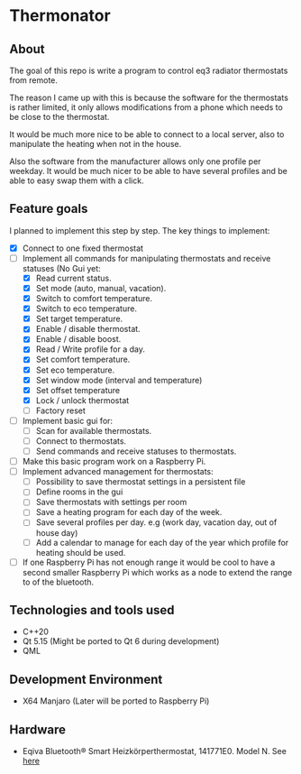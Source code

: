 # Thermonator

## About

The goal of this repo is write a program to control eq3 radiator thermostats from remote.

The reason I came up with this is because the software for the thermostats is rather limited, it only allows modifications from a phone which needs to be close to the thermostat. 

It would be much more nice to be able to connect to a local server, also to manipulate the heating when not in the house. 

Also the software from the manufacturer allows only one profile per weekday. It would be much nicer to be able to have several profiles and be able to easy swap them with a click. 

## Feature goals

I planned to implement this step by step. The key things to implement: 
- [x] Connect to one fixed thermostat
- [ ] Implement all commands for manipulating thermostats and receive statuses (No Gui yet:
  - [x] Read current status.
  - [x] Set mode (auto, manual, vacation).
  - [x] Switch to comfort temperature.
  - [x] Switch to eco temperature.
  - [x] Set target temperature.
  - [x] Enable / disable thermostat.
  - [x] Enable / disable boost.
  - [x] Read / Write profile for a day.
  - [x] Set comfort temperature.
  - [x] Set eco temperature.
  - [x] Set window mode (interval and temperature)
  - [x] Set offset temperature
  - [x] Lock / unlock thermostat
  - [ ] Factory reset
- [ ] Implement basic gui for:
  - [ ] Scan for available thermostats.
  - [ ] Connect to thermostats.
  - [ ] Send commands and receive statuses to thermostats.
- [ ] Make this basic program work on a Raspberry Pi.
- [ ] Implement advanced management for thermostats:
  - [ ] Possibility to save thermostat settings in a persistent file
  - [ ] Define rooms in the gui
  - [ ] Save thermostats with settings per room
  - [ ] Save a heating program for each day of the week.
  - [ ] Save several profiles per day. e.g (work day, vacation day, out of house day)
  - [ ] Add a calendar to manage for each day of the year which profile for heating should be used.
- [ ] If one Raspberry Pi has not enough range it would be cool to have a second smaller Raspberry Pi which works as a node to extend the range to of the bluetooth. 

## Technologies and tools used
* C++20
* Qt 5.15 (Might be ported to Qt 6 during development)
* QML

## Development Environment

* X64 Manjaro (Later will be ported to Raspberry Pi)

## Hardware 
* Eqiva Bluetooth® Smart Heizkörperthermostat, 141771E0. Model N. See [here](https://www.amazon.de/gp/product/B01N39V0I4/ref=ppx_yo_dt_b_asin_title_o04_s00?ie=UTF8&th=1)